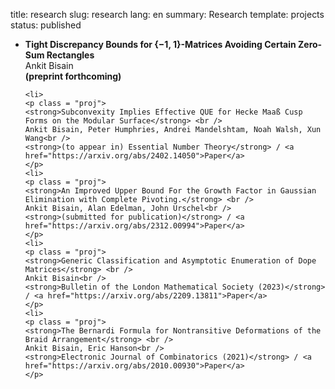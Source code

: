 title: research
slug: research
lang: en
summary: Research
template: projects 
status: published

<ul>
<li> 
    <p class = "proj">
    <strong>Tight Discrepancy Bounds for {−1, 1}-Matrices Avoiding Certain Zero-Sum Rectangles</strong> <br />
    Ankit Bisain<br />
    <strong>(preprint forthcoming)</strong>
    </p>

    <li> 
    <p class = "proj">
    <strong>Subconvexity Implies Effective QUE for Hecke Maaß Cusp Forms on the Modular Surface</strong> <br />
    Ankit Bisain, Peter Humphries, Andrei Mandelshtam, Noah Walsh, Xun Wang<br />
    <strong>(to appear in) Essential Number Theory</strong> / <a href="https://arxiv.org/abs/2402.14050">Paper</a> 
    </p>
    <li> 
    <p class = "proj">
    <strong>An Improved Upper Bound For the Growth Factor in Gaussian Elimination with Complete Pivoting.</strong> <br />
    Ankit Bisain, Alan Edelman, John Urschel<br />
    <strong>(submitted for publication)</strong> / <a href="https://arxiv.org/abs/2312.00994">Paper</a> 
    </p>
    <li> 
    <p class = "proj">
    <strong>Generic Classification and Asymptotic Enumeration of Dope Matrices</strong> <br />
    Ankit Bisain<br />
    <strong>Bulletin of the London Mathematical Society (2023)</strong> / <a href="https://arxiv.org/abs/2209.13811">Paper</a>
    </p>
    <li> 
    <p class = "proj">
    <strong>The Bernardi Formula for Nontransitive Deformations of the Braid Arrangement</strong> <br />
    Ankit Bisain, Eric Hanson<br />
    <strong>Electronic Journal of Combinatorics (2021)</strong> / <a href="https://arxiv.org/abs/2010.00930">Paper</a> 
    </p>
</ul>